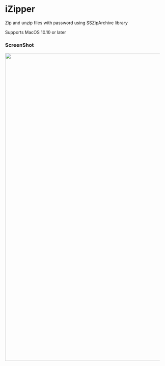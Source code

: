 # iZipper
Zip and unzip files with password using SSZipArchive library

Supports MacOS 10.10 or later

### ScreenShot

<img src="https://a.top4top.io/p_1664lj7171.png" width="1000"/> 
<img src="https://raw.githubusercontent.com/crazymind90


